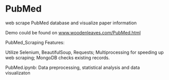 # PubMed
web scrape PubMed database and visualize paper information

Demo could be found on www.woodenleaves.com/PubMed.html

PubMed_Scraping Features: 

Utilize Selenium, BeautifulSoup, Requests; Multiprocessing for speeding up web scraping; MongoDB checks existing records.

PubMed.ipynb: Data preprocessing, statistical analysis and data visualizaton
